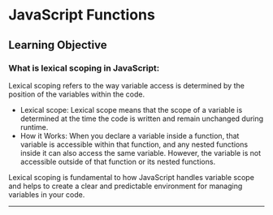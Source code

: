 <h1>JavaScript Functions</h1>
<h2>Learning Objective</h2>
<h3>What is lexical scoping in JavaScript:</h3>
<p>Lexical scoping refers to the way variable access is determined by the position of the variables within the code.</p>
<ul>
  <li>Lexical scope: Lexical scope means that the scope of a variable is determined at the time the code is written and remain unchanged during runtime.</li>
  <li>How it Works: When you declare a variable inside a function, that variable is accessible within that function, and any nested functions inside it can also access the same variable. However, the variable is not accessible outside of that function or its nested functions.</li>
</ul>
<p>Lexical scoping is fundamental to how JavaScript handles variable scope and helps to create a clear and predictable environment for managing variables in your code.</p>
<hr>
